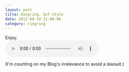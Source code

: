 ```yaml
---
layout: post
title: Ringring, GoT-Style
date: 2011-09-14 21:00:00
category: ringring
---
```

Enjoy.  
<audio controls="controls">  
<source src="http://dl.dropbox.com/u/7586201/Ring_The_Kings_Arrival.m4a1" type="audio/x-m4a" />

(I'm counting on my Blog's irrelevance to avoid a lawsuit.)

